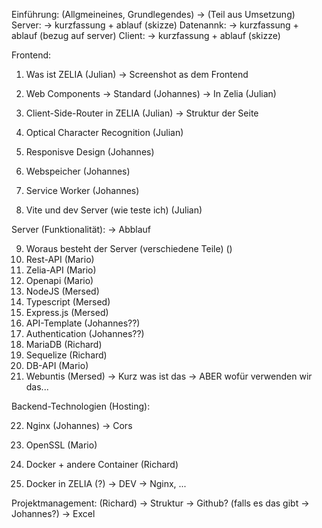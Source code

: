 Einführung: (Allgmeineines, Grundlegendes)
-> (Teil aus Umsetzung)
Server: -> kurzfassung + ablauf (skizze)
Datenannk: -> kurzfassung + ablauf (bezug auf server)
Client: -> kurzfassung + ablauf (skizze)

Frontend:

1. Was ist ZELIA (Julian)
   -> Screenshot as dem Frontend

2. Web Components
   -> Standard (Johannes)
   -> In Zelia (Julian)

3. Client-Side-Router in ZELIA (Julian)
   -> Struktur der Seite

4. Optical Character Recognition (Julian)
5. Responisve Design (Johannes)
6. Webspeicher (Johannes)
7. Service Worker (Johannes)
8. Vite und dev Server (wie teste ich) (Julian)

Server (Funktionalität):
-> Abblauf

9. Woraus besteht der Server (verschiedene Teile) ()
10. Rest-API (Mario)
11. Zelia-API (Mario)
12. Openapi (Mario)
13. NodeJS (Mersed)
14. Typescript (Mersed)
15. Express.js (Mersed)
16. API-Template (Johannes??)
17. Authentication (Johannes??)
18. MariaDB (Richard)
19. Sequelize (Richard)
20. DB-API (Mario)
21. Webuntis (Mersed)
    -> Kurz was ist das
    -> ABER wofür verwenden wir das...

Backend-Technologien (Hosting):

22. Nginx (Johannes)
    -> Cors

23. OpenSSL (Mario)
24. Docker + andere Container (Richard)
25. Docker in ZELIA (?)
    -> DEV
    -> Nginx, ...

Projektmanagement: (Richard)
-> Struktur
-> Github? (falls es das gibt -> Johannes?)
-> Excel
